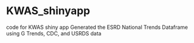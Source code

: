 # KWAS_shinyapp
code for KWAS shiny app
Generated the ESRD National Trends Dataframe using G Trends, CDC, and USRDS data
